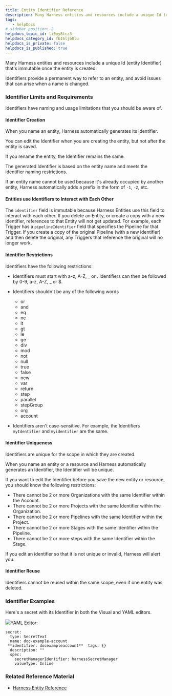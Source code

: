 ```yaml
---
title: Entity Identifier Reference
description: Many Harness entities and resources include a unique Id (entity Identifier) that's immutable once the entity is created. Identifiers provide a permanent way to refer to an entity, and avoid issues th…
tags: 
   - helpDocs
# sidebar_position: 2
helpdocs_topic_id: li0my8tcz3
helpdocs_category_id: fb16ljb8lu
helpdocs_is_private: false
helpdocs_is_published: true
---
```


Many Harness entities and resources include a unique Id (entity Identifier) that's immutable once the entity is created.

Identifiers provide a permanent way to refer to an entity, and avoid issues that can arise when a name is changed.

### Identifier Limits and Requirements

Identifiers have naming and usage limitations that you should be aware of.

#### Identifier Creation

When you name an entity, Harness automatically generates its identifier.

You can edit the Identifier when you are creating the entity, but not after the entity is saved.

If you rename the entity, the Identifier remains the same.

The generated Identifier is based on the entity name and meets the identifier naming restrictions.

If an entity name cannot be used because it's already occupied by another entity, Harness automatically adds a prefix in the form of `-1`, `-2`, etc.

#### Entities use Identifiers to Interact with Each Other

The `identifier` field is immutable because Harness Entities use this field to interact with each other. If you delete an Entity, or create a copy with a new identifier, references to that Entity will not get updated. For example, each Trigger has a `pipelineIdentifier` field that specifies the Pipeline for that Trigger. If you create a copy of the original Pipeline (with a new identifier) and then delete the original, any Triggers that reference the original will no longer work.

#### Identifier Restrictions

Identifiers have the following restrictions:

* Identifiers must start with a-z, A-Z, \_ or . Identifiers can then be followed by 0-9, a-z, A-Z, \_ or $.
* Identifiers shouldn't be any of the following words
	+ or
	+ and
	+ eq
	+ ne
	+ lt
	+ gt
	+ le
	+ ge
	+ div
	+ mod
	+ not
	+ null
	+ true
	+ false
	+ new
	+ var
	+ return
	+ step
	+ parallel
	+ stepGroup
	+ org
	+ account

* Identifiers aren't case-sensitive. For example, the Identifiers `myIdentifier` and `myidentifier` are the same.

#### Identifier Uniqueness

Identifiers are unique for the scope in which they are created.

When you name an entity or a resource and Harness automatically generates an Identifier, the Identifier will be unique.

If you want to edit the Identifier before you save the new entity or resource, you should know the following restrictions:

* There cannot be 2 or more Organizations with the same Identifier within the Account.
* There cannot be 2 or more Projects with the same Identifier within the Organization.
* There cannot be 2 or more Pipelines with the same Identifier within the Project.
* There cannot be 2 or more Stages with the same Identifier within the Pipeline.
* There cannot be 2 or more steps with the same Identifier within the Stage.

If you edit an identifier so that it is not unique or invalid, Harness will alert you.

#### Identifier Reuse

Identifiers cannot be reused within the same scope, even if one entity was deleted.

### Identifier Examples

Here's a secret with its Identifier in both the Visual and YAML editors.

![](https://files.helpdocs.io/i5nl071jo5/articles/li0my8tcz3/1609371485893/image.png)YAML Editor:


```
secret:  
  type: SecretText  
  name: doc-example-account  
 **identifier: docexampleaccount**  tags: {}  
  description: ""  
  spec:  
    secretManagerIdentifier: harnessSecretManager  
    valueType: Inline
```
### Related Reference Material

* [Harness Entity Reference](/article/tygjin99y9-harness-entity-reference)

